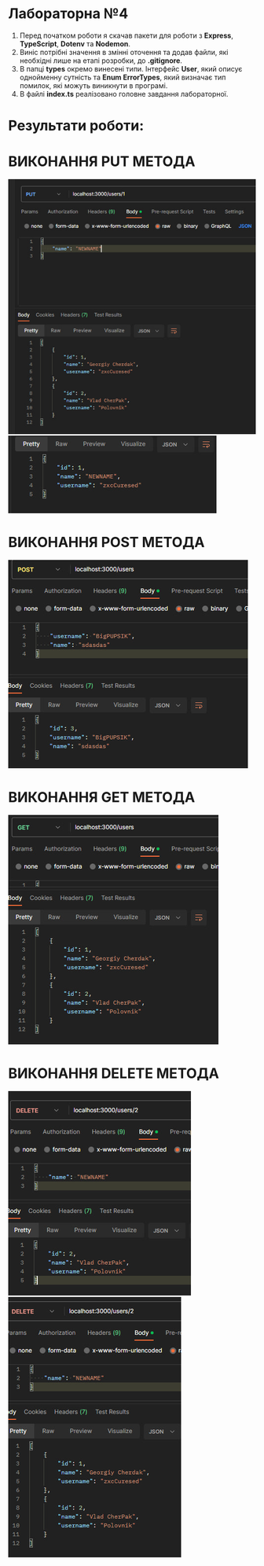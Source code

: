 # Лабораторна №4
1. Перед початком роботи я скачав пакети для роботи з **Express**, **TypeScript**, **Dotenv** та **Nodemon**.
2. Виніс потрібні значення в змінні оточення та додав файли, які необхідні лише на етапі розробки, до **.gitignore**.
3. В папці **types** окремо винесені типи. Інтерфейс **User**, який описує однойменну сутність та **Enum ErrorTypes**, який визначає тип помилок, які можуть виникнути в програмі.
4. В файлі **index.ts** реалізовано головне завдання лабораторної.

# Результати роботи:
# ВИКОНАННЯ PUT МЕТОДА

![](./results/photo_1_2023-05-30_20-20-40.jpg)
![](./results/photo_2_2023-05-30_20-20-40.jpg)

# ВИКОНАННЯ POST МЕТОДА
![](./results/photo_3_2023-05-30_20-20-40.jpg)

# ВИКОНАННЯ GET МЕТОДА
![](./results/photo_4_2023-05-30_20-20-40.jpg)

# ВИКОНАННЯ DELETE МЕТОДА
![](./results/photo_5_2023-05-30_20-26-26%20(1).jpg)
![](./results/photo_6_2023-05-30_20-26-26%20(2).jpg)
